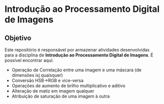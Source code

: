 # **Introdução ao Processamento Digital de Imagens**
## Objetivo
Este repositório é responsável por armazenar atividades desenvolvidas para a disciplina de **Introdução ao Processamento Digital de Imagens**.
É possível encontrar aqui:
- Operação de Correlação entre uma imagem e uma máscara (de dimensões ixj quaisquer)
- Conversão HSB->RGB e vice-versa
- Operações de aumento de brilho multiplicativo e aditivo
- Alteração de matiz em imagem qualquer
- Atribuição de saturação de uma imagem à outra
